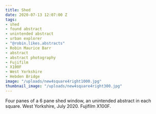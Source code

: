```yaml
---
title: Shed
date: 2020-07-13 12:07:00 Z
tags:
- shed
- found abstract
- unintended abstract
- urban explorer
- "@robin.likes.abstracts"
- Robin Maurice Barr
- abstract
- abstract photography
- Fujifilm
- X100F
- West Yorkshire
- Hebden Bridge
image: "/uploads/new4square4right1000.jpg"
thumbnail_image: "/uploads/new4square4right300.jpg"
---
```


Four panes of a 6 pane shed window, an unintended abstract in each square. West Yorkshire, July 2020. Fujifilm X100F.